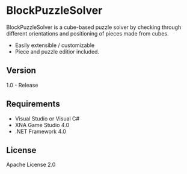 BlockPuzzleSolver
=================

BlockPuzzleSolver is a cube-based puzzle solver by checking through different orientations and positioning of pieces made from cubes. 

- Easily extensible / customizable
- Piece and puzzle editior included.

Version
----

1.0 - Release

Requirements
--------------

- Visual Studio or Visual C#
- XNA Game Studio 4.0
- .NET Framework 4.0

License
----

Apache License 2.0
